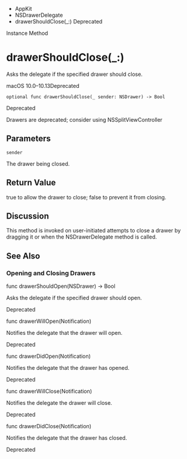 

- AppKit
- NSDrawerDelegate
-  drawerShouldClose(\_:) Deprecated

Instance Method

# drawerShouldClose(\_:)

Asks the delegate if the specified drawer should close.

macOS 10.0–10.13Deprecated

``` source
optional func drawerShouldClose(_ sender: NSDrawer) -> Bool
```

Deprecated

Drawers are deprecated; consider using NSSplitViewController

## Parameters 

`sender`  

The drawer being closed.

## Return Value

true to allow the drawer to close; false to prevent it from closing.

## Discussion

This method is invoked on user-initiated attempts to close a drawer by dragging it or when the NSDrawerDelegate method is called.

## See Also

### Opening and Closing Drawers

func drawerShouldOpen(NSDrawer) -> Bool

Asks the delegate if the specified drawer should open.

Deprecated

func drawerWillOpen(Notification)

Notifies the delegate that the drawer will open.

Deprecated

func drawerDidOpen(Notification)

Notifies the delegate that the drawer has opened.

Deprecated

func drawerWillClose(Notification)

Notifies the delegate the drawer will close.

Deprecated

func drawerDidClose(Notification)

Notifies the delegate that the drawer has closed.

Deprecated

